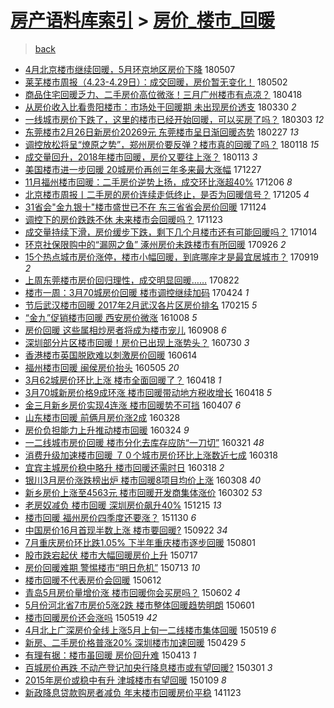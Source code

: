 [房产语料库索引](../../README.md)  > [房价_楼市_回暖](房价_楼市_回暖.md)
====
> [back](../README.md)

- [4月北京楼市继续回暖，5月环京地区房价下降](http://jkwz.applinzi.com/ittc/7100312358213911569.html#4%E6%9C%88%E5%8C%97%E4%BA%AC%E6%A5%BC%E5%B8%82%E7%BB%A7%E7%BB%AD%E5%9B%9E%E6%9A%96%EF%BC%8C5%E6%9C%88%E7%8E%AF%E4%BA%AC%E5%9C%B0%E5%8C%BA%E6%88%BF%E4%BB%B7%E4%B8%8B%E9%99%8D) 180507  
- [莱芜楼市周报（4.23-4.29日）：成交回暖，房价暂无变化！](http://jkwz.applinzi.com/ittc/7098445856535741451.html#%E8%8E%B1%E8%8A%9C%E6%A5%BC%E5%B8%82%E5%91%A8%E6%8A%A5%EF%BC%884.23-4.29%E6%97%A5%EF%BC%89%EF%BC%9A%E6%88%90%E4%BA%A4%E5%9B%9E%E6%9A%96%EF%BC%8C%E6%88%BF%E4%BB%B7%E6%9A%82%E6%97%A0%E5%8F%98%E5%8C%96%EF%BC%81) 180502  
- [商品住宅回暖乏力、二手房价高位微涨！三月广州楼市有点凉？](http://jkwz.applinzi.com/ittc/7093274717429695505.html#%E5%95%86%E5%93%81%E4%BD%8F%E5%AE%85%E5%9B%9E%E6%9A%96%E4%B9%8F%E5%8A%9B%E3%80%81%E4%BA%8C%E6%89%8B%E6%88%BF%E4%BB%B7%E9%AB%98%E4%BD%8D%E5%BE%AE%E6%B6%A8%EF%BC%81%E4%B8%89%E6%9C%88%E5%B9%BF%E5%B7%9E%E6%A5%BC%E5%B8%82%E6%9C%89%E7%82%B9%E5%87%89%EF%BC%9F) 180418  
- [从房价收入比看贵阳楼市：市场处于回暖期 未出现房价透支](http://jkwz.applinzi.com/ittc/7086312838136333318.html#%E4%BB%8E%E6%88%BF%E4%BB%B7%E6%94%B6%E5%85%A5%E6%AF%94%E7%9C%8B%E8%B4%B5%E9%98%B3%E6%A5%BC%E5%B8%82%EF%BC%9A%E5%B8%82%E5%9C%BA%E5%A4%84%E4%BA%8E%E5%9B%9E%E6%9A%96%E6%9C%9F+%E6%9C%AA%E5%87%BA%E7%8E%B0%E6%88%BF%E4%BB%B7%E9%80%8F%E6%94%AF) 180330 *2* 
- [一线城市房价下跌了，这里的楼市已经开始回暖，可以买房了吗？](http://jkwz.applinzi.com/ittc/7076207586187936774.html#%E4%B8%80%E7%BA%BF%E5%9F%8E%E5%B8%82%E6%88%BF%E4%BB%B7%E4%B8%8B%E8%B7%8C%E4%BA%86%EF%BC%8C%E8%BF%99%E9%87%8C%E7%9A%84%E6%A5%BC%E5%B8%82%E5%B7%B2%E7%BB%8F%E5%BC%80%E5%A7%8B%E5%9B%9E%E6%9A%96%EF%BC%8C%E5%8F%AF%E4%BB%A5%E4%B9%B0%E6%88%BF%E4%BA%86%E5%90%97%EF%BC%9F) 180303 *12* 
- [东莞楼市2月26日新房价20269元 东莞楼市呈日渐回暖态势](http://jkwz.applinzi.com/ittc/7074729267051365383.html#%E4%B8%9C%E8%8E%9E%E6%A5%BC%E5%B8%822%E6%9C%8826%E6%97%A5%E6%96%B0%E6%88%BF%E4%BB%B720269%E5%85%83+%E4%B8%9C%E8%8E%9E%E6%A5%BC%E5%B8%82%E5%91%88%E6%97%A5%E6%B8%90%E5%9B%9E%E6%9A%96%E6%80%81%E5%8A%BF) 180227 *13* 
- [调控放松将呈“燎原之势”，郑州房价要反弹？楼市真的回暖了吗？](http://jkwz.applinzi.com/ittc/7059838302918542346.html#%E8%B0%83%E6%8E%A7%E6%94%BE%E6%9D%BE%E5%B0%86%E5%91%88%E2%80%9C%E7%87%8E%E5%8E%9F%E4%B9%8B%E5%8A%BF%E2%80%9D%EF%BC%8C%E9%83%91%E5%B7%9E%E6%88%BF%E4%BB%B7%E8%A6%81%E5%8F%8D%E5%BC%B9%EF%BC%9F%E6%A5%BC%E5%B8%82%E7%9C%9F%E7%9A%84%E5%9B%9E%E6%9A%96%E4%BA%86%E5%90%97%EF%BC%9F) 180118 *15* 
- [成交量回升，2018年楼市回暖，房价又要往上涨？](http://jkwz.applinzi.com/ittc/7058140621347226640.html#%E6%88%90%E4%BA%A4%E9%87%8F%E5%9B%9E%E5%8D%87%EF%BC%8C2018%E5%B9%B4%E6%A5%BC%E5%B8%82%E5%9B%9E%E6%9A%96%EF%BC%8C%E6%88%BF%E4%BB%B7%E5%8F%88%E8%A6%81%E5%BE%80%E4%B8%8A%E6%B6%A8%EF%BC%9F) 180113 *3* 
- [美国楼市进一步回暖 20城房价再创三年多来最大涨幅](http://jkwz.applinzi.com/ittc/7051547856240903184.html#%E7%BE%8E%E5%9B%BD%E6%A5%BC%E5%B8%82%E8%BF%9B%E4%B8%80%E6%AD%A5%E5%9B%9E%E6%9A%96+20%E5%9F%8E%E6%88%BF%E4%BB%B7%E5%86%8D%E5%88%9B%E4%B8%89%E5%B9%B4%E5%A4%9A%E6%9D%A5%E6%9C%80%E5%A4%A7%E6%B6%A8%E5%B9%85) 171227  
- [11月福州楼市回暖：二手房价逆势上扬，成交环比涨超40%](http://jkwz.applinzi.com/ittc/7043907011450766352.html#11%E6%9C%88%E7%A6%8F%E5%B7%9E%E6%A5%BC%E5%B8%82%E5%9B%9E%E6%9A%96%EF%BC%9A%E4%BA%8C%E6%89%8B%E6%88%BF%E4%BB%B7%E9%80%86%E5%8A%BF%E4%B8%8A%E6%89%AC%EF%BC%8C%E6%88%90%E4%BA%A4%E7%8E%AF%E6%AF%94%E6%B6%A8%E8%B6%8540%25) 171206 *8* 
- [北京楼市周报丨二手房的房价连续走低终止，是否为回暖信号？](http://jkwz.applinzi.com/ittc/7043621787491894288.html#%E5%8C%97%E4%BA%AC%E6%A5%BC%E5%B8%82%E5%91%A8%E6%8A%A5%E4%B8%A8%E4%BA%8C%E6%89%8B%E6%88%BF%E7%9A%84%E6%88%BF%E4%BB%B7%E8%BF%9E%E7%BB%AD%E8%B5%B0%E4%BD%8E%E7%BB%88%E6%AD%A2%EF%BC%8C%E6%98%AF%E5%90%A6%E4%B8%BA%E5%9B%9E%E6%9A%96%E4%BF%A1%E5%8F%B7%EF%BC%9F) 171205 *4* 
- [31省会&quot;金九银十&quot;楼市盛世已不在 东三省省会房价回暖](http://jkwz.applinzi.com/ittc/7039442569589687313.html#31%E7%9C%81%E4%BC%9A%26quot%3B%E9%87%91%E4%B9%9D%E9%93%B6%E5%8D%81%26quot%3B%E6%A5%BC%E5%B8%82%E7%9B%9B%E4%B8%96%E5%B7%B2%E4%B8%8D%E5%9C%A8+%E4%B8%9C%E4%B8%89%E7%9C%81%E7%9C%81%E4%BC%9A%E6%88%BF%E4%BB%B7%E5%9B%9E%E6%9A%96) 171124  
- [调控下的房价跌跌不休 未来楼市会回暖吗？](http://jkwz.applinzi.com/ittc/7039067885845087248.html#%E8%B0%83%E6%8E%A7%E4%B8%8B%E7%9A%84%E6%88%BF%E4%BB%B7%E8%B7%8C%E8%B7%8C%E4%B8%8D%E4%BC%91+%E6%9C%AA%E6%9D%A5%E6%A5%BC%E5%B8%82%E4%BC%9A%E5%9B%9E%E6%9A%96%E5%90%97%EF%BC%9F) 171123  
- [成交量持续下滑，房价缓步下跌，剩下几个月楼市还有可能回暖吗？](http://jkwz.applinzi.com/ittc/7024337933233030161.html#%E6%88%90%E4%BA%A4%E9%87%8F%E6%8C%81%E7%BB%AD%E4%B8%8B%E6%BB%91%EF%BC%8C%E6%88%BF%E4%BB%B7%E7%BC%93%E6%AD%A5%E4%B8%8B%E8%B7%8C%EF%BC%8C%E5%89%A9%E4%B8%8B%E5%87%A0%E4%B8%AA%E6%9C%88%E6%A5%BC%E5%B8%82%E8%BF%98%E6%9C%89%E5%8F%AF%E8%83%BD%E5%9B%9E%E6%9A%96%E5%90%97%EF%BC%9F) 171014  
- [环京社保限购中的“漏网之鱼” 涿州房价未跌楼市有所回暖](http://jkwz.applinzi.com/ittc/7017553114998244369.html#%E7%8E%AF%E4%BA%AC%E7%A4%BE%E4%BF%9D%E9%99%90%E8%B4%AD%E4%B8%AD%E7%9A%84%E2%80%9C%E6%BC%8F%E7%BD%91%E4%B9%8B%E9%B1%BC%E2%80%9D+%E6%B6%BF%E5%B7%9E%E6%88%BF%E4%BB%B7%E6%9C%AA%E8%B7%8C%E6%A5%BC%E5%B8%82%E6%9C%89%E6%89%80%E5%9B%9E%E6%9A%96) 170926 *2* 
- [15个热点城市房价涨停，楼市小幅回暖，到底哪座才是最宜居城市？](http://jkwz.applinzi.com/ittc/7015078651652211729.html#15%E4%B8%AA%E7%83%AD%E7%82%B9%E5%9F%8E%E5%B8%82%E6%88%BF%E4%BB%B7%E6%B6%A8%E5%81%9C%EF%BC%8C%E6%A5%BC%E5%B8%82%E5%B0%8F%E5%B9%85%E5%9B%9E%E6%9A%96%EF%BC%8C%E5%88%B0%E5%BA%95%E5%93%AA%E5%BA%A7%E6%89%8D%E6%98%AF%E6%9C%80%E5%AE%9C%E5%B1%85%E5%9F%8E%E5%B8%82%EF%BC%9F) 170919 *2* 
- [上周东莞楼市房价回归理性，成交明显回暖……](http://jkwz.applinzi.com/ittc/7004456074579804945.html#%E4%B8%8A%E5%91%A8%E4%B8%9C%E8%8E%9E%E6%A5%BC%E5%B8%82%E6%88%BF%E4%BB%B7%E5%9B%9E%E5%BD%92%E7%90%86%E6%80%A7%EF%BC%8C%E6%88%90%E4%BA%A4%E6%98%8E%E6%98%BE%E5%9B%9E%E6%9A%96%E2%80%A6%E2%80%A6) 170822  
- [楼市一周：3月70城房价回暖 楼市调控继续加码](http://jkwz.applinzi.com/ittc/6960045680969122820.html#%E6%A5%BC%E5%B8%82%E4%B8%80%E5%91%A8%EF%BC%9A3%E6%9C%8870%E5%9F%8E%E6%88%BF%E4%BB%B7%E5%9B%9E%E6%9A%96+%E6%A5%BC%E5%B8%82%E8%B0%83%E6%8E%A7%E7%BB%A7%E7%BB%AD%E5%8A%A0%E7%A0%81) 170424 *1* 
- [节后武汉楼市回暖 2017年2月武汉各片区房价排名](http://jkwz.applinzi.com/ittc/6934892941742179332.html#%E8%8A%82%E5%90%8E%E6%AD%A6%E6%B1%89%E6%A5%BC%E5%B8%82%E5%9B%9E%E6%9A%96+2017%E5%B9%B42%E6%9C%88%E6%AD%A6%E6%B1%89%E5%90%84%E7%89%87%E5%8C%BA%E6%88%BF%E4%BB%B7%E6%8E%92%E5%90%8D) 170215 *5* 
- [“金九”促销楼市回暖 西安房价微涨](http://jkwz.applinzi.com/ittc/6886505253498782725.html#%E2%80%9C%E9%87%91%E4%B9%9D%E2%80%9D%E4%BF%83%E9%94%80%E6%A5%BC%E5%B8%82%E5%9B%9E%E6%9A%96+%E8%A5%BF%E5%AE%89%E6%88%BF%E4%BB%B7%E5%BE%AE%E6%B6%A8) 161008 *5* 
- [房价回暖 这些属相炒房者将成为楼市宠儿](http://jkwz.applinzi.com/ittc/6875401589807907844.html#%E6%88%BF%E4%BB%B7%E5%9B%9E%E6%9A%96+%E8%BF%99%E4%BA%9B%E5%B1%9E%E7%9B%B8%E7%82%92%E6%88%BF%E8%80%85%E5%B0%86%E6%88%90%E4%B8%BA%E6%A5%BC%E5%B8%82%E5%AE%A0%E5%84%BF) 160908 *6* 
- [深圳部分片区楼市回暖！房价已出现上涨势头？](http://jkwz.applinzi.com/ittc/6860711104212370436.html#%E6%B7%B1%E5%9C%B3%E9%83%A8%E5%88%86%E7%89%87%E5%8C%BA%E6%A5%BC%E5%B8%82%E5%9B%9E%E6%9A%96%EF%BC%81%E6%88%BF%E4%BB%B7%E5%B7%B2%E5%87%BA%E7%8E%B0%E4%B8%8A%E6%B6%A8%E5%8A%BF%E5%A4%B4%EF%BC%9F) 160730 *3* 
- [香港楼市英国脱欧难以刺激房价回暖](http://jkwz.applinzi.com/ittc/6843615023431418884.html#%E9%A6%99%E6%B8%AF%E6%A5%BC%E5%B8%82%E8%8B%B1%E5%9B%BD%E8%84%B1%E6%AC%A7%E9%9A%BE%E4%BB%A5%E5%88%BA%E6%BF%80%E6%88%BF%E4%BB%B7%E5%9B%9E%E6%9A%96) 160614  
- [福州楼市回暖 闽侯房价抬头](http://jkwz.applinzi.com/ittc/6828663272097973253.html#%E7%A6%8F%E5%B7%9E%E6%A5%BC%E5%B8%82%E5%9B%9E%E6%9A%96+%E9%97%BD%E4%BE%AF%E6%88%BF%E4%BB%B7%E6%8A%AC%E5%A4%B4) 160505 *20* 
- [3月62城房价环比上涨  楼市全面回暖了？](http://jkwz.applinzi.com/ittc/6822513204571669509.html#3%E6%9C%8862%E5%9F%8E%E6%88%BF%E4%BB%B7%E7%8E%AF%E6%AF%94%E4%B8%8A%E6%B6%A8++%E6%A5%BC%E5%B8%82%E5%85%A8%E9%9D%A2%E5%9B%9E%E6%9A%96%E4%BA%86%EF%BC%9F) 160418 *1* 
- [3月70城新房价格9成环涨 楼市回暖带动地方税收增长](http://jkwz.applinzi.com/ittc/6822456456808760324.html#3%E6%9C%8870%E5%9F%8E%E6%96%B0%E6%88%BF%E4%BB%B7%E6%A0%BC9%E6%88%90%E7%8E%AF%E6%B6%A8+%E6%A5%BC%E5%B8%82%E5%9B%9E%E6%9A%96%E5%B8%A6%E5%8A%A8%E5%9C%B0%E6%96%B9%E7%A8%8E%E6%94%B6%E5%A2%9E%E9%95%BF) 160418 *5* 
- [金三月新乡房价实现4连涨 楼市回暖势不可挡](http://jkwz.applinzi.com/ittc/6818268563898893316.html#%E9%87%91%E4%B8%89%E6%9C%88%E6%96%B0%E4%B9%A1%E6%88%BF%E4%BB%B7%E5%AE%9E%E7%8E%B04%E8%BF%9E%E6%B6%A8+%E6%A5%BC%E5%B8%82%E5%9B%9E%E6%9A%96%E5%8A%BF%E4%B8%8D%E5%8F%AF%E6%8C%A1) 160407 *6* 
- [山东楼市回暖 前俩月房价涨2成](http://jkwz.applinzi.com/ittc/6814702341034869765.html#%E5%B1%B1%E4%B8%9C%E6%A5%BC%E5%B8%82%E5%9B%9E%E6%9A%96+%E5%89%8D%E4%BF%A9%E6%9C%88%E6%88%BF%E4%BB%B7%E6%B6%A82%E6%88%90) 160328  
- [房价负担能力上升推动楼市回暖](http://jkwz.applinzi.com/ittc/6813143768836342789.html#%E6%88%BF%E4%BB%B7%E8%B4%9F%E6%8B%85%E8%83%BD%E5%8A%9B%E4%B8%8A%E5%8D%87%E6%8E%A8%E5%8A%A8%E6%A5%BC%E5%B8%82%E5%9B%9E%E6%9A%96) 160324 *9* 
- [一二线城市房价回暖 楼市分化去库存应防“一刀切”](http://jkwz.applinzi.com/ittc/6811837791990187013.html#%E4%B8%80%E4%BA%8C%E7%BA%BF%E5%9F%8E%E5%B8%82%E6%88%BF%E4%BB%B7%E5%9B%9E%E6%9A%96+%E6%A5%BC%E5%B8%82%E5%88%86%E5%8C%96%E5%8E%BB%E5%BA%93%E5%AD%98%E5%BA%94%E9%98%B2%E2%80%9C%E4%B8%80%E5%88%80%E5%88%87%E2%80%9D) 160321 *48* 
- [消费升级加速楼市回暖 ７０个城市房价环比上涨数近七成](http://jkwz.applinzi.com/ittc/6810982404604822532.html#%E6%B6%88%E8%B4%B9%E5%8D%87%E7%BA%A7%E5%8A%A0%E9%80%9F%E6%A5%BC%E5%B8%82%E5%9B%9E%E6%9A%96+%EF%BC%97%EF%BC%90%E4%B8%AA%E5%9F%8E%E5%B8%82%E6%88%BF%E4%BB%B7%E7%8E%AF%E6%AF%94%E4%B8%8A%E6%B6%A8%E6%95%B0%E8%BF%91%E4%B8%83%E6%88%90) 160318  
- [宜宾主城房价稳中略升 楼市回暖还需时日](http://jkwz.applinzi.com/ittc/6810834186311042052.html#%E5%AE%9C%E5%AE%BE%E4%B8%BB%E5%9F%8E%E6%88%BF%E4%BB%B7%E7%A8%B3%E4%B8%AD%E7%95%A5%E5%8D%87+%E6%A5%BC%E5%B8%82%E5%9B%9E%E6%9A%96%E8%BF%98%E9%9C%80%E6%97%B6%E6%97%A5) 160318 *2* 
- [银川3月房价涨跌榜出炉 楼市回暖8项目均价上涨](http://jkwz.applinzi.com/ittc/6807260991922373637.html#%E9%93%B6%E5%B7%9D3%E6%9C%88%E6%88%BF%E4%BB%B7%E6%B6%A8%E8%B7%8C%E6%A6%9C%E5%87%BA%E7%82%89+%E6%A5%BC%E5%B8%82%E5%9B%9E%E6%9A%968%E9%A1%B9%E7%9B%AE%E5%9D%87%E4%BB%B7%E4%B8%8A%E6%B6%A8) 160308 *40* 
- [新乡房价上涨至4563元 楼市回暖开发商集体涨价](http://jkwz.applinzi.com/ittc/6805037151771165700.html#%E6%96%B0%E4%B9%A1%E6%88%BF%E4%BB%B7%E4%B8%8A%E6%B6%A8%E8%87%B34563%E5%85%83+%E6%A5%BC%E5%B8%82%E5%9B%9E%E6%9A%96%E5%BC%80%E5%8F%91%E5%95%86%E9%9B%86%E4%BD%93%E6%B6%A8%E4%BB%B7) 160302 *53* 
- [老房奴减负 楼市回暖 深圳房价飙升40%](http://jkwz.applinzi.com/ittc/6776079202956870660.html#%E8%80%81%E6%88%BF%E5%A5%B4%E5%87%8F%E8%B4%9F+%E6%A5%BC%E5%B8%82%E5%9B%9E%E6%9A%96+%E6%B7%B1%E5%9C%B3%E6%88%BF%E4%BB%B7%E9%A3%99%E5%8D%8740%25) 151215 *13* 
- [楼市回暖 福州房价四季度还要涨？](http://jkwz.applinzi.com/ittc/6770398304999572485.html#%E6%A5%BC%E5%B8%82%E5%9B%9E%E6%9A%96+%E7%A6%8F%E5%B7%9E%E6%88%BF%E4%BB%B7%E5%9B%9B%E5%AD%A3%E5%BA%A6%E8%BF%98%E8%A6%81%E6%B6%A8%EF%BC%9F) 151130 *6* 
- [中国房价16月首现半数上涨 楼市要回暖?](http://jkwz.applinzi.com/ittc/6745002253397296132.html#%E4%B8%AD%E5%9B%BD%E6%88%BF%E4%BB%B716%E6%9C%88%E9%A6%96%E7%8E%B0%E5%8D%8A%E6%95%B0%E4%B8%8A%E6%B6%A8+%E6%A5%BC%E5%B8%82%E8%A6%81%E5%9B%9E%E6%9A%96%3F) 150922 *34* 
- [7月重庆房价环比跌1.05% 下半年重庆楼市逐步回暖](http://jkwz.applinzi.com/ittc/547650611425636157.html#7%E6%9C%88%E9%87%8D%E5%BA%86%E6%88%BF%E4%BB%B7%E7%8E%AF%E6%AF%94%E8%B7%8C1.05%25+%E4%B8%8B%E5%8D%8A%E5%B9%B4%E9%87%8D%E5%BA%86%E6%A5%BC%E5%B8%82%E9%80%90%E6%AD%A5%E5%9B%9E%E6%9A%96) 150801  
- [股市跌宕起伏 楼市大幅回暖房价上升](http://jkwz.applinzi.com/ittc/547650615081481379.html#%E8%82%A1%E5%B8%82%E8%B7%8C%E5%AE%95%E8%B5%B7%E4%BC%8F+%E6%A5%BC%E5%B8%82%E5%A4%A7%E5%B9%85%E5%9B%9E%E6%9A%96%E6%88%BF%E4%BB%B7%E4%B8%8A%E5%8D%87) 150717  
- [房价回暖难期 警惕楼市“明日危机”](http://jkwz.applinzi.com/ittc/547650614945121676.html#%E6%88%BF%E4%BB%B7%E5%9B%9E%E6%9A%96%E9%9A%BE%E6%9C%9F+%E8%AD%A6%E6%83%95%E6%A5%BC%E5%B8%82%E2%80%9C%E6%98%8E%E6%97%A5%E5%8D%B1%E6%9C%BA%E2%80%9D) 150713 *10* 
- [楼市回暖不代表房价会回暖](http://jkwz.applinzi.com/ittc/547650611422502488.html#%E6%A5%BC%E5%B8%82%E5%9B%9E%E6%9A%96%E4%B8%8D%E4%BB%A3%E8%A1%A8%E6%88%BF%E4%BB%B7%E4%BC%9A%E5%9B%9E%E6%9A%96) 150612  
- [青岛5月房价量增价涨 楼市回暖你会买房吗？](http://jkwz.applinzi.com/ittc/547650611413568650.html#%E9%9D%92%E5%B2%9B5%E6%9C%88%E6%88%BF%E4%BB%B7%E9%87%8F%E5%A2%9E%E4%BB%B7%E6%B6%A8+%E6%A5%BC%E5%B8%82%E5%9B%9E%E6%9A%96%E4%BD%A0%E4%BC%9A%E4%B9%B0%E6%88%BF%E5%90%97%EF%BC%9F) 150602 *4* 
- [5月份河北省7市房价5涨2跌 楼市整体回暖趋势明朗](http://jkwz.applinzi.com/ittc/547650611411320217.html#5%E6%9C%88%E4%BB%BD%E6%B2%B3%E5%8C%97%E7%9C%817%E5%B8%82%E6%88%BF%E4%BB%B75%E6%B6%A82%E8%B7%8C+%E6%A5%BC%E5%B8%82%E6%95%B4%E4%BD%93%E5%9B%9E%E6%9A%96%E8%B6%8B%E5%8A%BF%E6%98%8E%E6%9C%97) 150601  
- [楼市回暖房价还会涨吗](http://jkwz.applinzi.com/ittc/547650611409951069.html#%E6%A5%BC%E5%B8%82%E5%9B%9E%E6%9A%96%E6%88%BF%E4%BB%B7%E8%BF%98%E4%BC%9A%E6%B6%A8%E5%90%97) 150519 *42* 
- [4月北上广深房价全线上涨5月上旬一二线楼市集体回暖](http://jkwz.applinzi.com/ittc/547650611414976635.html#4%E6%9C%88%E5%8C%97%E4%B8%8A%E5%B9%BF%E6%B7%B1%E6%88%BF%E4%BB%B7%E5%85%A8%E7%BA%BF%E4%B8%8A%E6%B6%A85%E6%9C%88%E4%B8%8A%E6%97%AC%E4%B8%80%E4%BA%8C%E7%BA%BF%E6%A5%BC%E5%B8%82%E9%9B%86%E4%BD%93%E5%9B%9E%E6%9A%96) 150519 *6* 
- [新房、二手房价格普涨20% 深圳楼市加速回暖](http://jkwz.applinzi.com/ittc/547650611403740297.html#%E6%96%B0%E6%88%BF%E3%80%81%E4%BA%8C%E6%89%8B%E6%88%BF%E4%BB%B7%E6%A0%BC%E6%99%AE%E6%B6%A820%25+%E6%B7%B1%E5%9C%B3%E6%A5%BC%E5%B8%82%E5%8A%A0%E9%80%9F%E5%9B%9E%E6%9A%96) 150429 *5* 
- [有理有据：楼市虽回暖 房价回升难](http://jkwz.applinzi.com/ittc/547650611404070274.html#%E6%9C%89%E7%90%86%E6%9C%89%E6%8D%AE%EF%BC%9A%E6%A5%BC%E5%B8%82%E8%99%BD%E5%9B%9E%E6%9A%96+%E6%88%BF%E4%BB%B7%E5%9B%9E%E5%8D%87%E9%9A%BE) 150413 *1* 
- [百城房价再跌 不动产登记加央行降息楼市或有望回暖?](http://jkwz.applinzi.com/ittc/547650611395649334.html#%E7%99%BE%E5%9F%8E%E6%88%BF%E4%BB%B7%E5%86%8D%E8%B7%8C+%E4%B8%8D%E5%8A%A8%E4%BA%A7%E7%99%BB%E8%AE%B0%E5%8A%A0%E5%A4%AE%E8%A1%8C%E9%99%8D%E6%81%AF%E6%A5%BC%E5%B8%82%E6%88%96%E6%9C%89%E6%9C%9B%E5%9B%9E%E6%9A%96%3F) 150301 *3* 
- [2015年房价或稳中有升 津城楼市有望回暖](http://jkwz.applinzi.com/ittc/547650611385113664.html#2015%E5%B9%B4%E6%88%BF%E4%BB%B7%E6%88%96%E7%A8%B3%E4%B8%AD%E6%9C%89%E5%8D%87+%E6%B4%A5%E5%9F%8E%E6%A5%BC%E5%B8%82%E6%9C%89%E6%9C%9B%E5%9B%9E%E6%9A%96) 150109 *8* 
- [新政降息贷款购房者减负 年末楼市回暖房价平稳](http://jkwz.applinzi.com/ittc/547650611380233159.html#%E6%96%B0%E6%94%BF%E9%99%8D%E6%81%AF%E8%B4%B7%E6%AC%BE%E8%B4%AD%E6%88%BF%E8%80%85%E5%87%8F%E8%B4%9F+%E5%B9%B4%E6%9C%AB%E6%A5%BC%E5%B8%82%E5%9B%9E%E6%9A%96%E6%88%BF%E4%BB%B7%E5%B9%B3%E7%A8%B3) 141123  
